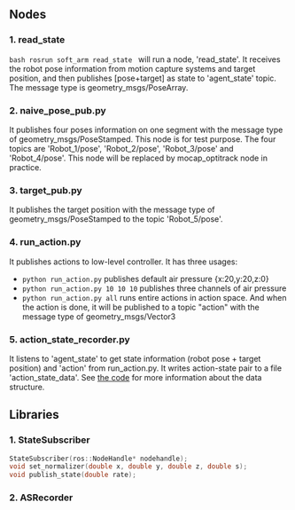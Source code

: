 ## Nodes
### 1. read_state
`bash
rosrun soft_arm read_state
` will run a node, 'read_state'. It receives the robot pose information from motion capture systems and target position, and then publishes [pose+target] as state to 'agent_state' topic. The message type is geometry_msgs/PoseArray.

### 2. naive_pose_pub.py
It publishes four poses information on one segment with the message type of geometry_msgs/PoseStamped. This node is for test purpose. The four topics are 'Robot_1/pose', 'Robot_2/pose', 'Robot_3/pose' and 'Robot_4/pose'. This node will be replaced by mocap_optitrack node in practice.

### 3. target_pub.py
It publishes the target position with the message type of geometry_msgs/PoseStamped to the topic 'Robot_5/pose'.

### 4. run_action.py
It publishes actions to low-level controller. It has three usages:
- `python run_action.py` publishes default air pressure {x:20,y:20,z:0}
- `python run_action.py 10 10 10` publishes three channels of air pressure
- `python run_action.py all` runs entire actions in action space. And when the action is done, it will be published to a topic "action" with the message type of geometry_msgs/Vector3

### 5. action_state_recorder.py
It listens to 'agent_state' to get state information (robot pose + target position) and 'action' from run_action.py. It writes action-state pair to a file 'action_state_data'. See [the code](https://github.com/ZhiangChen/soft_arm/blob/master/src/action_state_recorder.py#L32) for more information about the data structure.
 
## Libraries
### 1. StateSubscriber
```cpp
StateSubscriber(ros::NodeHandle* nodehandle);
void set_normalizer(double x, double y, double z, double s);
void publish_state(double rate);
```

### 2. ASRecorder
